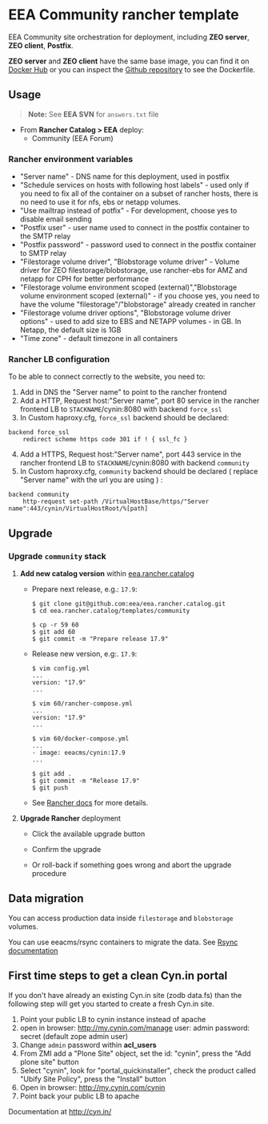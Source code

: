 
# EEA Community rancher template 

EEA Community site orchestration for deployment, including  **ZEO server**, **ZEO client**,  **Postfix**.

**ZEO server** and **ZEO client** have the same base image, you can find it on
[Docker Hub](https://registry.hub.docker.com/u/eeacms/cynin/) or you can
inspect the [Github repository](https://github.com/eea/eea.docker.cynin)
to see the Dockerfile.

## Usage

> **Note:** See **EEA SVN** for `answers.txt` file

* From **Rancher Catalog > EEA** deploy:
  * Community (EEA Forum)


### Rancher environment variables

* "Server name" -  DNS name for this deployment, used in postfix
* "Schedule services on hosts with following host labels" - used only if you need to fix all of the container on a subset of rancher hosts, there is no need to use it for nfs, ebs or netapp volumes.
* "Use mailtrap instead of potfix" - For development, choose yes to disable email sending
* "Postfix user" - user name used to connect in the postfix container to the SMTP relay
* "Postfix password" - password used to connect in the postfix container to SMTP relay
* "Filestorage volume driver", "Blobstorage volume driver" - Volume driver for ZEO filestorage/blobstorage, use rancher-ebs for AMZ and netapp for CPH for better performance
* "Filestorage volume environment scoped (external)","Blobstorage volume environment scoped (external)" - if you choose yes, you need to have the volume "filestorage"/"blobstorage" already created in rancher
* "Filestorage volume driver options", "Blobstorage volume driver options" - used to add size to EBS and NETAPP volumes - in GB. In Netapp, the default size is 1GB
* "Time zone" - default timezone in all containers 

### Rancher LB configuration

To be able to connect correctly to the website, you need to:

1. Add in DNS the "Server name" to point to the rancher frontend
2. Add a HTTP, Request host:"Server name", port 80  service in the rancher frontend LB to `STACKNAME`/cynin:8080 with backend `force_ssl`
3. In Custom haproxy.cfg, `force_ssl` backend should be declared:

```
backend force_ssl
    redirect scheme https code 301 if ! { ssl_fc }
```
4. Add a HTTPS, Request host:"Server name", port 443  service in the rancher frontend LB to `STACKNAME`/cynin:8080 with backend `community`
5. In Custom haproxy.cfg, `community` backend should be declared ( replace "Server name" with the url you are using ) :
```
backend community
    http-request set-path /VirtualHostBase/https/"Server name":443/cynin/VirtualHostRoot/%[path]
```

## Upgrade

### Upgrade `community` stack

1. **Add new catalog version** within [eea.rancher.catalog](https://github.com/eea/eea.rancher.catalog/tree/master/templates/community)

   * Prepare next release, e.g.: `17.9`:

        ```
        $ git clone git@github.com:eea/eea.rancher.catalog.git
        $ cd eea.rancher.catalog/templates/community

        $ cp -r 59 60
        $ git add 60
        $ git commit -m "Prepare release 17.9"
        ```

   * Release new version, e.g:. `17.9`:

        ```
        $ vim config.yml
        ...
        version: "17.9"
        ...

        $ vim 60/rancher-compose.yml
        ...
        version: "17.9"
        ...

        $ vim 60/docker-compose.yml
        ...
        - image: eeacms/cynin:17.9
        ...

        $ git add .
        $ git commit -m "Release 17.9"
        $ git push
        ```

   * See [Rancher docs](https://docs.rancher.com/rancher/v1.2/en/catalog/private-catalog/#rancher-catalog-templates) for more details.

2. **Upgrade Rancher** deployment

   * Click the available upgrade button

   * Confirm the upgrade

   * Or roll-back if something goes wrong and abort the upgrade procedure


## Data migration

You can access production data inside `filestorage` and `blobstorage` volumes. 

You can use eeacms/rsync containers to migrate the data. See [Rsync documentation](https://github.com/eea/eea.docker.rsync#rsync-data-between-containers-in-rancher)


## First time steps to get a clean Cyn.in portal

If you don't have already an existing Cyn.in site (zodb data.fs) than the following step will get you started to create a fresh Cyn.in site.

1. Point your public LB to cynin instance instead of apache
2. open in browser: http://my.cynin.com/manage
user: admin
password: secret
(default zope admin user)
3. Change `admin` password within **acl_users**
4. From ZMI add a "Plone Site" object, set the id: "cynin", press the "Add plone site" button
5. Select "cynin", look for "portal_quickinstaller", check the product called "Ubify Site Policy", press the "Install" button
6. Open in browser: http://my.cynin.com/cynin
7. Point back your public LB to apache

Documentation at http://cyn.in/

